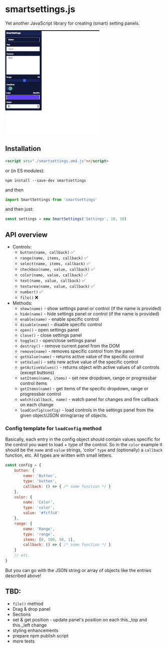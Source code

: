 # smartsettings.js
Yet another JavaScript library for creating (smart) setting panels.

<img src="https://github.com/afternoon2/smartsettings/blob/master/2docs/usage-gif.gif" alt="usage gif" style="width: 300px; height: auto;">

## Installation

```html
<script src="./smartsettings.umd.js"></script>
```

or (in ES modules):

```
npm install --save-dev smartsettings
```
and then
```js
import SmartSettings from 'smartsettings'
```
and then just:

```js
const settings = new SmartSettings('Settings', 10, 10)
```

## API overview
- Controls:
    - `button(name, callback)` ✅
    - `range(name, items, callback)` ✅
    - `select(name, items, callback)` ✅
    - `checkbox(name, value, callback)` ✅
    - `color(name, value, callback)` ✅
    - `text(name, value, callback)` ✅
    - `textarea(name, value, callback)` ✅
    - `number()` ✅
    - `file()` ❌ 
- Methods:
    - `show(name)` - show settings panel or control (if the name is provided) 
    - `hide(name)` - hide settings panel or control (if the name is provided)
    - `enable(name)` - enable specific control
    - `disable(name)` - disable specific control
    - `open()` - open settings panel
    - `close()` - close settings panel
    - `toggle()` - open/close settings panel
    - `destroy()` - remove current panel from the DOM
    - `remove(name)` - removes specific control from the panel
    - `getValue(name)` - returns active value of the specific control
    - `setValue()` - sets new active value of the specific control
    - `getActiveValues()` - returns object with active values of all controls (except buttons)
    - `setItems(name, items)` - set new dropdown, range or progressbar control items
    - `getItems(name)` - get items of the specific dropdown, range or progressbar control
    - `watch(callback, name)` - watch panel for changes and fire callback on each change
    - `loadConfig(config)` - load controls in the settings panel from the given object/JSON string/array of objects.

### Config template for `loadConfig` method

Basically, each entry in the config object should contain values specific for the control you want to load + type of the control. So in the `color` example it should be the `name` and `value` strings, 'color' `type` and (optionally) a `callback` function, etc. All types are written with small letters.

```js
const config = {
    button: {
        name: 'Button',
        type: 'button',
        callback: () => { /* some function */ }
    },
    color: {
        name: 'Color',
        type: 'color',
        value: '#fcffc4'
    },
    range: {
        name: 'Range',
        type: 'range',
        items: [0, 100, 50, 1],
        callback: () => { /* some function */ }
    }
    // etc.
}
```

But you can go with the JSON string or array of objects like the entries described above!

## TBD:
- `file()` method
- Drag & drop panel
- Sections
- set & get position - update panel's position on each this._top and this._left change
- styling enhancements
- prepare npm publish script
- more tests